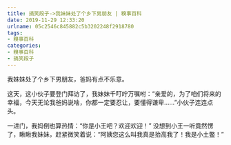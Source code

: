 ```yaml
---
title: 搞笑段子->我妹妹处了个乡下男朋友 | 糗事百科
date: 2019-11-29 12:33:20
urlname: 05c2546c845882c5b3202248f2918780
tags: 
- 糗事百科
categories:
- 糗事百科
- 搞笑段子
---
```

我妹妹处了个乡下男朋友，爸妈有点不乐意。

这天，这小伙子要登门拜访了，我妹妹千叮咛万嘱咐：“亲爱的，为了咱们将来的幸福，今天无论我爸妈说啥，你都一定要忍让，要懂得谦卑……”小伙子连连点头。

一进门，我妈倒也算热情：“你是小王吧？欢迎欢迎！” 没想到小王一听竟然愣了，瞅瞅我妹妹，赶紧微笑着说：“阿姨您这么叫我真是抬高我了！我是小土鳖！”


